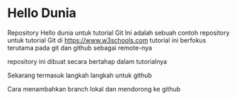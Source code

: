 # Hello Dunia
Repository Hello dunia untuk tutorial Git
Ini adalah sebuah contoh repository untuk tutorial Git di https://www.w3schools.com
tutorial ini berfokus terutama pada git dan github sebagai remote-nya

repository ini dibuat secara bertahap dalam tutorialnya

Sekarang termasuk langkah langkah untuk github

Cara menambahkan branch lokal dan mendorong ke github